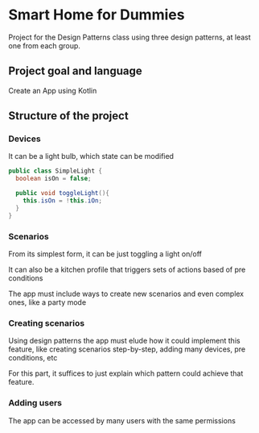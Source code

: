 # Smart Home for Dummies

Project for the Design Patterns class using three design patterns, at least one
from each group.

## Project goal and language

Create an App using Kotlin

## Structure of the project

### Devices

It can be a light bulb, which state can be modified

```Java
public class SimpleLight {
  boolean isOn = false;

  public void toggleLight(){
    this.isOn = !this.iOn;
  }
}

```

### Scenarios

From its simplest form, it can be just toggling a light on/off

It can also be a kitchen profile that triggers sets of actions based of pre conditions

The app must include ways to create new scenarios and even complex ones, like a party mode

### Creating scenarios

Using design patterns the app must elude how it could implement this feature, like creating scenarios step-by-step, adding many devices, pre conditions, etc

For this part, it suffices to just explain which pattern could achieve that feature.

### Adding users

The app can be accessed by many users with the same permissions


